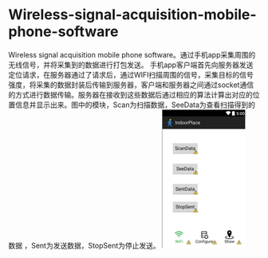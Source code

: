# Wireless-signal-acquisition-mobile-phone-software
Wireless signal acquisition mobile phone software。通过手机app采集周围的无线信号，并将采集到的数据进行打包发送。
手机app客户端首先向服务器发送定位请求，在服务器通过了请求后，通过WIFI扫描周围的信号，采集目标的信号强度，将采集的数据封装后传输到服务器，客户端和服务器之间通过socket通信的方式进行数据传输。服务器在接收到这些数据后通过相应的算法计算出对应的位置信息并显示出来。图中的模块，Scan为扫描数据，SeeData为查看扫描得到的数据 ，Sent为发送数据，StopSent为停止发送。
![linear svm ](https://github.com/anbo1024/Wireless-signal-acquisition-mobile-phone-software/blob/master/img/2.png)
